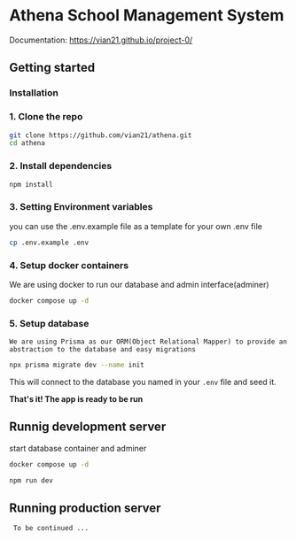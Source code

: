 # Athena School Management System

Documentation: https://vian21.github.io/project-0/

## Getting started

### Installation

### 1. Clone the repo

```sh
git clone https://github.com/vian21/athena.git
cd athena
```

### 2. Install dependencies

```sh
npm install
```

### 3. Setting Environment variables

you can use the .env.example file as a template for your own .env file

```sh
cp .env.example .env
```

### 4. Setup docker containers

We are using docker to run our database and admin interface(adminer)

```sh
docker compose up -d
```

### 5. Setup database

    We are using Prisma as our ORM(Object Relational Mapper) to provide an abstraction to the database and easy migrations

```sh
npx prisma migrate dev --name init
```

This will connect to the database you named in your `.env` file and seed it.

**That's it! The app is ready to be run**

## Runnig development server

start database container and adminer

```sh
docker compose up -d
```

```sh
npm run dev
```

## Running production server

```
 To be continued ...
```
